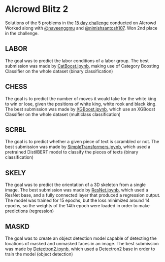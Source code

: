 # AIcrowd Blitz 2
Solutions of the 5 problems in the [15 day challenge](https://www.aicrowd.com/challenges/aicrowd-blitz-2) conducted on AIcrowd <br>
Worked along with [@naveenggmu](https://github.com/naveenggmu) and [@nimishsantosh107](https://github.com/nimishsantosh107). Won 2nd place in the challenge.

## LABOR
The goal was to predict the labor conditions of a labor group. The best submission was made by [CatBoost.ipynb](https://github.com/RamKaushikR/AIcrowd-Blitz-2/blob/master/LABOR/CatBoost.ipynb), making use of Category Boosting Classifier on the whole dataset (binary classification)

## CHESS
The goal is to predict the number of moves it would take for the white king to win or lose, given the positions of white king, white rook and black king. The best submission was made by [XGBoost.ipynb](https://github.com/RamKaushikR/AIcrowd-Blitz-2/blob/master/CHESS/XGBoost.ipynb), which use an XGBoost Classifier on the whole dataset (multiclass classification)

## SCRBL
The goal is to predict whether a given piece of text is scrambled or not. The best submission was made by [SimpleTransformers.ipynb](https://github.com/RamKaushikR/AIcrowd-Blitz-2/blob/master/SCRBL/SimpleTransformers.ipynb), which used a pretrained DistilBERT model to classify the pieces of texts (binary classification)

## SKELY
The goal was to predict the orientation of a 3D skeleton from a single image. The best submission was made by [ResNet.ipynb](https://github.com/RamKaushikR/AIcrowd-Blitz-2/blob/master/SKELY/ResNet.ipynb), which used a ResNet base, and a fully connected layer that produced a regression output. The model was trained for 15 epochs, but the loss minimized around 14 epochs, so the weights of the 14th epoch were loaded in order to make predictions (regression)

## MASKD
The goal was to create an object detection model capable of detecting the locations of masked and unmasked faces in an image. The best submission was made by [Detectron2.ipynb](https://github.com/RamKaushikR/AIcrowd-Blitz-2/blob/master/MASKD/Detectron2.ipynb), which used a Detectron2 base in order to train the model (object detection)
